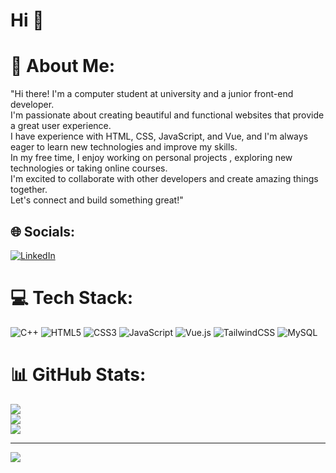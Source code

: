 # Hi 👋

# 💫 About Me:
"Hi there! I'm a computer student at university and a junior front-end developer. <br>I'm passionate about creating beautiful and functional websites that provide a great user experience. <br>I have experience with HTML, CSS, JavaScript, and Vue, and I'm always eager to learn new technologies and improve my skills. <br>In my free time, I enjoy working on personal projects , exploring new technologies or taking online courses.<br> I'm excited to collaborate with other developers and create amazing things together. <br>Let's connect and build something great!"


## 🌐 Socials:
[![LinkedIn](https://img.shields.io/badge/LinkedIn-%230077B5.svg?logo=linkedin&logoColor=white)](https://www.linkedin.com/in/ehsan-elyasi/) 

# 💻 Tech Stack:
![C++](https://img.shields.io/badge/c++-%2300599C.svg?style=for-the-badge&logo=c%2B%2B&logoColor=white) ![HTML5](https://img.shields.io/badge/html5-%23E34F26.svg?style=for-the-badge&logo=html5&logoColor=white) ![CSS3](https://img.shields.io/badge/css3-%231572B6.svg?style=for-the-badge&logo=css3&logoColor=white) ![JavaScript](https://img.shields.io/badge/javascript-%23323330.svg?style=for-the-badge&logo=javascript&logoColor=%23F7DF1E) ![Vue.js](https://img.shields.io/badge/vue.js-%2335495e.svg?style=for-the-badge&logo=vuedotjs&logoColor=%234FC08D) ![TailwindCSS](https://img.shields.io/badge/tailwindcss-%2338B2AC.svg?style=for-the-badge&logo=tailwind-css&logoColor=white) ![MySQL](https://img.shields.io/badge/mysql-%2300000f.svg?style=for-the-badge&logo=mysql&logoColor=white)
# 📊 GitHub Stats:
![](https://github-readme-stats.vercel.app/api?username=Ehsan24Elyasi&theme=dark&hide_border=true&include_all_commits=true&count_private=false)<br/>
![](https://github-readme-streak-stats.herokuapp.com/?user=Ehsan24Elyasi&theme=dark&hide_border=true)<br/>
![](https://github-readme-stats.vercel.app/api/top-langs/?username=Ehsan24Elyasi&theme=dark&hide_border=true&include_all_commits=true&count_private=false&layout=compact)

---
[![](https://visitcount.itsvg.in/api?id=Ehsan24Elyasi&icon=0&color=0)](https://visitcount.itsvg.in)

